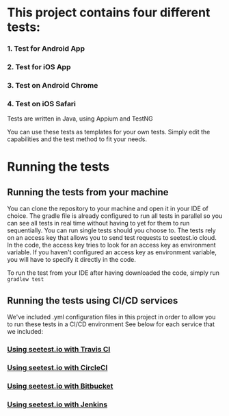 # This project contains four different tests:

### 1. Test for Android App
### 2. Test for iOS App
### 3. Test on Android Chrome
### 4. Test on iOS Safari

Tests are written in Java, using Appium and TestNG

You can use these tests as templates for your own tests. Simply edit the capabilities and the test method to fit your needs.

# Running the tests

## Running the tests from your machine
You can clone the repository to your machine and open it in your IDE of choice. The gradle file is already configured to run all tests in parallel so you can see all tests in real time without having to yet for them to run sequentially.
You can run single tests should you choose to.
The tests rely on an access key that allows you to send test requests to seetest.io cloud. In the code, the access key tries to look for an access key as
environment variable. If you haven't configured an access key as environment variable, you will have to specify it directly in the code.

To run the test from your IDE after having downloaded the code, simply run `gradlew test`

## Running the tests using CI/CD services
We've included .yml configuration files in this project in order to allow you to run these tests in a CI/CD environment
See below for each service that we included:
### [Using seetest.io with Travis CI](https://docs.seetest.io/display/SEET/Travis+CI)
### [Using seetest.io with CircleCI](https://docs.seetest.io/display/SEET/circelci)
### [Using seetest.io with Bitbucket](https://docs.seetest.io/display/SEET/Bitbucket)
### [Using seetest.io with Jenkins](https://docs.seetest.io/display/SEET/Running+a+Java+Jenkins+Job)


